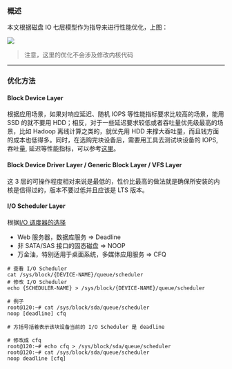 ### 概述

本文根据磁盘 IO 七层模型作为指导来进行性能优化，上图：

![](https://raw.githubusercontent.com/hsxhr-10/picture/master/块设备分层图2.jpg)

> 注意，这里的优化不会涉及修改内核代码

---

### 优化方法

#### Block Device Layer

根据应用场景，如果对响应延迟、随机 IOPS 等性能指标要求比较高的场景，能用 SSD 的就不要用 HDD；相反，对于一些延迟要求较低或者吞吐量优先级最高的场景，比如  Hadoop 离线计算之类的，就优先用 HDD 来撑大吞吐量，而且钱方面的成本也低得多。同时，在选购完块设备后，需要用工具去测试块设备的 IOPS, 吞吐量, 延迟等性能指标，可以参考[这里](https://github.com/hsxhr-10/blog/blob/master/Linux/【磁盘%20IO】--%20性能测试(Block%20Device%20Layer).md)。

#### Block Device Driver Layer / Generic Block Layer / VFS Layer

这 3 层的可操作程度相对来说是最低的，性价比最高的做法就是确保所安装的内核是信得过的，版本不要过低并且应该是 LTS 版本。

#### I/O Scheduler Layer

根据[I/O 调度器的选择](https://github.com/hsxhr-10/blog/blob/master/Linux/【磁盘%20IO】--%20IO%20Scheduler%20Layer.md#io-调度器的选择)

- Web 服务器，数据库服务 => Deadline
- 非 SATA/SAS 接口的固态磁盘 => NOOP
- 万金油，特别适用于桌面系统，多媒体应用服务 => CFQ

```
# 查看 I/O Scheduler
cat /sys/block/{DEVICE-NAME}/queue/scheduler
# 修改 I/O Scheduler
echo {SCHEDULER-NAME} > /sys/block/{DEVICE-NAME}/queue/scheduler

# 例子
root@120:~# cat /sys/block/sda/queue/scheduler 
noop [deadline] cfq

# 方括号括着表示该块设备当前的 I/O Scheduler 是 deadline

# 修改成 cfq
root@120:~# echo cfq > /sys/block/sda/queue/scheduler
root@120:~# cat /sys/block/sda/queue/scheduler 
noop deadline [cfq] 
```


